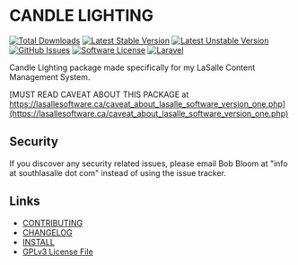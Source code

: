 # CANDLE LIGHTING

[![Total Downloads](https://img.shields.io/packagist/dt/lasallecms/candlelightingtimes.svg?style=flat-square)](https://packagist.org/packages/lasallecms/candlelightingtimes)
[![Latest Stable Version](https://poser.pugx.org/lasallecms/candlelightingtimes/v/stable.svg)](https://packagist.org/packages/lasallecms/candlelightingtimes)
[![Latest Unstable Version](https://poser.pugx.org/lasallecms/candlelightingtimes/v/unstable.svg)](https://packagist.org/packages/lasallecms/candlelightingtimes)
[![GitHub Issues](https://img.shields.io/github/issues/lasallecms/lasallecms-l5-candlelightingtimes-pkg.svg)](https://github.com/lasallecms/lasallecms-l5-candlelightingtimes-pkg/issues)
[![Software License](https://img.shields.io/badge/license-GPLv3-brightgreen.svg?style=flat-square)](LICENSE.md)
[![Laravel](https://img.shields.io/badge/Laravel-v5.1-brightgreen.svg?style=flat-square)](http://laravel.com)


Candle Lighting package made specifically for my LaSalle Content Management System. 

[MUST READ CAVEAT ABOUT THIS PACKAGE at https://lasallesoftware.ca/caveat_about_lasalle_software_version_one.php](https://lasallesoftware.ca/caveat_about_lasalle_software_version_one.php)


## Security

If you discover any security related issues, please email Bob Bloom at "info at southlasalle dot com" instead of using the issue tracker.


## Links

* [CONTRIBUTING](CONTRIBUTING.md)
* [CHANGELOG](CHANGELOG.md)
* [INSTALL](INSTALL.md)
* [GPLv3 License File](LICENSE.md)



